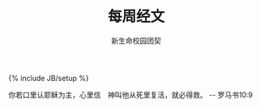 ﻿---
layout: post
title: "每周经文"
description: ""
author: "新生命校园团契"
category: 经文分享
tags: [灵修]
---
{% include JB/setup %}

你若口里认耶稣为主，心里信　神叫他从死里复活，就必得救。 -- 罗马书10:9
